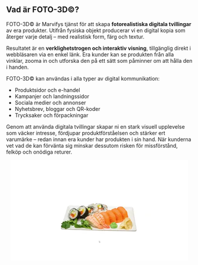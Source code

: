 ## Vad är FOTO-3D©?

FOTO-3D© är Marvifys tjänst för att skapa **fotorealistiska digitala tvillingar** av era produkter. Utifrån fysiska objekt producerar vi en digital kopia som återger varje detalj – med realistisk form, färg och textur.

Resultatet är en **verklighetstrogen och interaktiv visning**, tillgänglig direkt i webbläsaren via en enkel länk. Era kunder kan se produkten från alla vinklar, zooma in och utforska den på ett sätt som påminner om att hålla den i handen.

FOTO-3D© kan användas i alla typer av digital kommunikation:

- Produktsidor och e-handel  
- Kampanjer och landningssidor  
- Sociala medier och annonser  
- Nyhetsbrev, bloggar och QR-koder  
- Trycksaker och förpackningar

Genom att använda digitala tvillingar skapar ni en stark visuell upplevelse som väcker intresse, fördjupar produktförståelsen och stärker ert varumärke – redan innan era kunder har produkten i sin hand. När kunderna vet vad de kan förvänta sig minskar dessutom risken för missförstånd, felköp och onödiga returer.

<p align="center">
  <img src="../assets/Sushi_small.webp" alt="Sushi" />
</p>